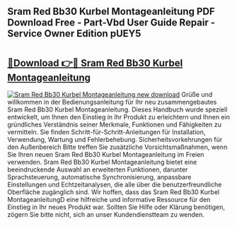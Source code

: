 ## Sram Red Bb30 Kurbel Montageanleitung PDF Download Free - Part-Vbd User Guide Repair - Service Owner Edition pUEY5

# <h2><a href="http://df6bni.blite.top/?on=Sram+Red+Bb30+Kurbel+Montageanleitung">🔗Download 👉🔴 Sram Red Bb30 Kurbel Montageanleitung</a></h2>

[![Sram Red Bb30 Kurbel Montageanleitung new download](https://i.imgur.com/lujVjoI.png)](http://df6bni.blite.top/?on=Sram+Red+Bb30+Kurbel+Montageanleitung)
Grüße und willkommen in der Bedienungsanleitung für Ihr neu zusammengebautes Sram Red Bb30 Kurbel Montageanleitung. Dieses Handbuch wurde speziell entwickelt, um Ihnen den Einstieg in Ihr Produkt zu erleichtern und Ihnen ein gründliches Verständnis seiner Merkmale, Funktionen und Fähigkeiten zu vermitteln. Sie finden Schritt-für-Schritt-Anleitungen für Installation, Verwendung, Wartung und Fehlerbehebung. Sicherheitsvorkehrungen für den Außenbereich Bitte treffen Sie zusätzliche Vorsichtsmaßnahmen, wenn Sie Ihren neuen Sram Red Bb30 Kurbel Montageanleitung im Freien verwenden. Sram Red Bb30 Kurbel Montageanleitung bietet eine beeindruckende Auswahl an erweiterten Funktionen, darunter Sprachsteuerung, automatische Synchronisierung, anpassbare Einstellungen und Echtzeitanalysen, die alle über die benutzerfreundliche Oberfläche zugänglich sind. Wir hoffen, dass das Sram Red Bb30 Kurbel MontageanleitungD eine hilfreiche und informative Ressource für den Einstieg in Ihr neues Produkt war. Sollten Sie Hilfe oder Klärung benötigen, zögern Sie bitte nicht, sich an unser Kundendienstteam zu wenden.
